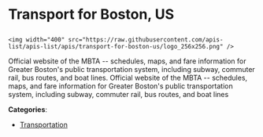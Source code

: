 # Transport for Boston, US<p align="center">
    <img width="400" src="https://raw.githubusercontent.com/apis-list/apis-list/apis/transport-for-boston-us/logo_256x256.png" />
</p>

Official website of the MBTA -- schedules, maps, and fare information for Greater Boston's public transportation system, including subway, commuter rail, bus routes, and boat lines. Official website of the MBTA -- schedules, maps, and fare information for Greater Boston's public transportation system, including subway, commuter rail, bus routes, and boat lines

**Categories**:

- [Transportation](https://github/apis-list/apis-list#transportation)





